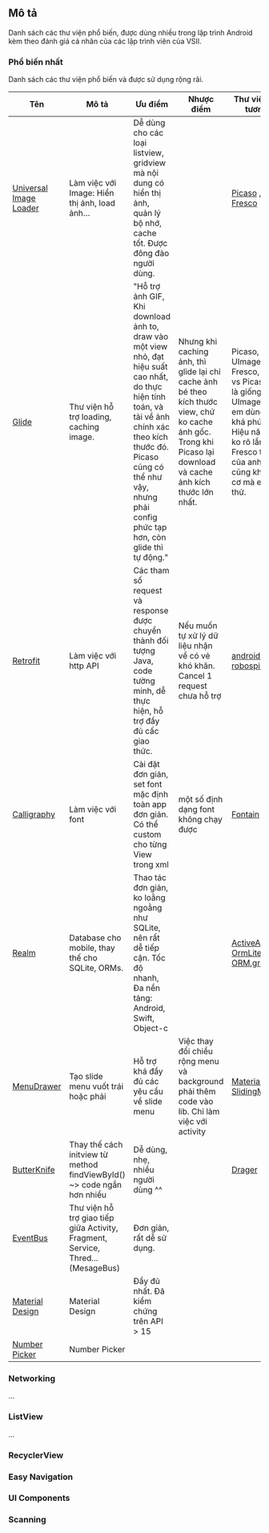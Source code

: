 ## Mô tả

Danh sách các thư viện phổ biến, được dùng nhiều trong lập trình Android kèm theo đánh giá cá nhân của các lập trình viên của VSII.

### Phổ biến nhất

Danh sách các thư viện phổ biến và được sử dụng rộng rãi.

| Tên            | Mô tả |Ưu điểm  |Nhược điểm | Thư viện khác tương tự                    |  
| ----            | ------------      | ------------  | ------------  | ------------       |
| [Universal Image Loader](https://github.com/nostra13/Android-Universal-Image-Loader) | Làm việc với Image: Hiển thị ảnh, load ảnh…|Dễ dùng cho các loại listview, gridview mà nội dung có hiển thị ảnh, quản lý bộ nhớ, cache tốt. Được đông đảo người dùng.|  | [Picaso](https://github.com/square/picasso) , [Glide](https://github.com/bumptech/glide), [Fresco](http://frescolib.org/)|
| [Glide](https://github.com/bumptech/glide) |Thư viện hỗ trợ loading, caching image.|"Hỗ trợ ảnh GIF, Khi download ảnh to, draw vào một view nhỏ, đạt hiệu suất cao nhất, do thực hiện tính toán, và tải về ảnh chính xác theo kích thước đó. Picaso cũng có thể như vậy, nhưng phải config phức tạp hơn, còn glide thì tự động."| Nhưng khi caching ảnh, thì glide lại chỉ cache ảnh bé theo kích thước view, chứ ko cache ảnh gốc. Trong khi Picaso lại download và cache ảnh kích thước lớn nhất.| Picaso, UImageLoader, Fresco, Glide vs Picaso khá là giống nhau. UImageLoader em dùng thấy khá phức tạp. Hiệu năng thì ko rõ lắm. Fresco thì là lib của anh FB, cũng khá ngon cơ mà e chưa thử.|
|[Retrofit](http://square.github.io/retrofit/) | Làm việc với http API| Các tham số request và response được chuyển thành đối tượng Java, code tường minh, dễ thực hiện, hỗ trợ đầy đủ cấc giao thức.| Nếu muốn tự xử lý dữ liệu nhận về có vẻ khó khăn. Cancel 1 request chưa  hỗ trợ|[android-volley](https://github.com/mcxiaoke/android-volley), [robospice](https://github.com/stephanenicolas/robospice)|
| [Calligraphy ](https://github.com/chrisjenx/Calligraphy/blob/master/README.md)       | Làm việc với font| Cài đặt đơn giản, set font mặc định toàn app đơn giản. Có thể custom cho từng View trong xml  |một số định dạng font không chạy được |[Fontain](https://github.com/scopely/fontain) |
|[Realm](https://realm.io/)         | Database cho mobile, thay thế cho SQLite, ORMs. | Thao tác đơn giản, ko loằng ngoằng như SQLite, nên rất dễ tiếp cận. Tốc độ nhanh, Đa nền tảng: Android, Swift, Object-c|  | [ActiveAndroid](https://github.com/pardom/ActiveAndroid/downloads), [OrmLite](http://ormlite.com/),[Sugar ORM](https://github.com/satyan/sugar),[greenDAO](http://greendao-orm.com/) |
| [MenuDrawer](https://github.com/SimonVT/android-menudrawer)| Tạo slide menu vuốt trái hoặc phải| Hỗ trợ khá đầy đủ các yêu cầu về slide menu|Việc thay đổi chiều rộng menu và background phải thêm code vào lib. Chỉ làm việc với activity|[MaterialDrawer](https://github.com/mikepenz/MaterialDrawer), [SlidingMenu](https://github.com/jfeinstein10/SlidingMenu) |
| [ButterKnife](https://github.com/JakeWharton/butterknife)| Thay thế cách initview từ method findViewById() ~> code ngắn hơn nhiều| Dễ dùng, nhẹ, nhiều người dùng ^^| | [Drager](https://github.com/square/dagger) |
|[EventBus](https://github.com/greenrobot/EventBus)| Thư viện hỗ trợ giao tiếp giữa Activity, Fragment, Service, Thred... (MesageBus)| Đơn giản, rất dễ sử dụng.|  | |
| [Material Design](https://github.com/rey5137/material)| Material Design|Đầy đủ nhất. Đã kiểm chứng trên API > 15| | |
| [Number Picker](https://github.com/SimonVT/android-numberpicker)|Number Picker | | | |


### Networking
...

### ListView
...

### RecyclerView


### Easy Navigation 


### UI Components


### Scanning
